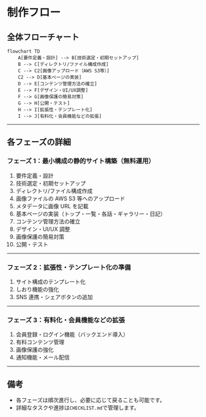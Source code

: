 # 制作フロー

## 全体フローチャート

```mermaid
flowchart TD
    A[要件定義・設計] --> B[技術選定・初期セットアップ]
    B --> C[ディレクトリ/ファイル構成作成]
    C --> C2[画像アップロード（AWS S3等）]
    C2 --> D[基本ページの実装]
    D --> E[コンテンツ管理方法の確立]
    E --> F[デザイン・UI/UX調整]
    F --> G[画像保護の簡易対策]
    G --> H[公開・テスト]
    H --> I[拡張性・テンプレート化]
    I --> J[有料化・会員機能などの拡張]
```

---

## 各フェーズの詳細

### フェーズ 1：最小構成の静的サイト構築（無料運用）

1. 要件定義・設計
2. 技術選定・初期セットアップ
3. ディレクトリ/ファイル構成作成
4. 画像ファイルの AWS S3 等へのアップロード
5. メタデータに画像 URL を記載
6. 基本ページの実装（トップ・一覧・各話・ギャラリー・日記）
7. コンテンツ管理方法の確立
8. デザイン・UI/UX 調整
9. 画像保護の簡易対策
10. 公開・テスト

---

### フェーズ 2：拡張性・テンプレート化の準備

1. サイト構成のテンプレート化
2. しおり機能の強化
3. SNS 連携・シェアボタンの追加

---

### フェーズ 3：有料化・会員機能などの拡張

1. 会員登録・ログイン機能（バックエンド導入）
2. 有料コンテンツ管理
3. 画像保護の強化
4. 通知機能・メール配信

---

## 備考

- 各フェーズは順次進行し、必要に応じて戻ることも可能です。
- 詳細なタスクや進捗は`CHECKLIST.md`で管理します。
